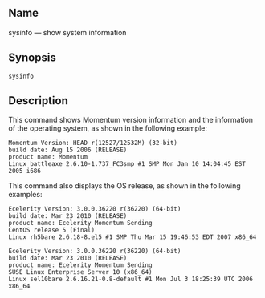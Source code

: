 <a name="console_commands.sysinfo"></a>
## Name

sysinfo — show system information

## Synopsis

`sysinfo`

<a name="idp12809936"></a>
## Description

This command shows Momentum version information and the information of the operating system, as shown in the following example:

```
Momentum Version: HEAD r(12527/12532M) (32-bit)
build date: Aug 15 2006 (RELEASE)
product name: Momentum
Linux battleaxe 2.6.10-1.737_FC3smp #1 SMP Mon Jan 10 14:04:45 EST 2005 i686
```

This command also displays the OS release, as shown in the following examples:

```
Ecelerity Version: 3.0.0.36220 r(36220) (64-bit)
build date: Mar 23 2010 (RELEASE)
product name: Ecelerity Momentum Sending
CentOS release 5 (Final)
Linux rh5bare 2.6.18-8.el5 #1 SMP Thu Mar 15 19:46:53 EDT 2007 x86_64
```

```
Ecelerity Version: 3.0.0.36220 r(36220) (64-bit)
build date: Mar 23 2010 (RELEASE)
product name: Ecelerity Momentum Sending
SUSE Linux Enterprise Server 10 (x86_64)
Linux sel10bare 2.6.16.21-0.8-default #1 Mon Jul 3 18:25:39 UTC 2006 x86_64
```

